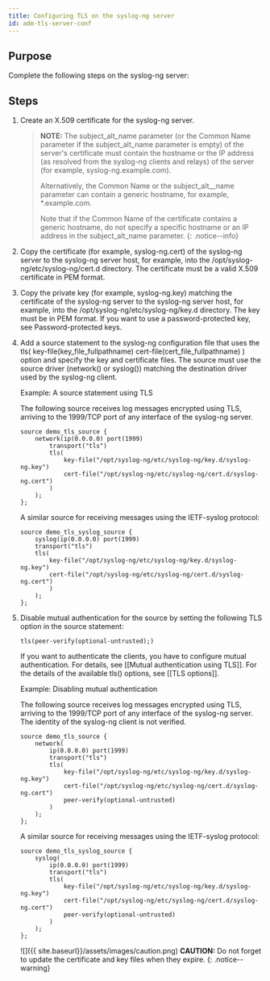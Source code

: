 ```yaml
---
title: Configuring TLS on the syslog-ng server
id: adm-tls-server-conf
---
```


## Purpose

Complete the following steps on the syslog-ng server:

## Steps

1. Create an X.509 certificate for the syslog-ng server.

    >**NOTE:** The subject_alt_name parameter (or the Common Name parameter
    >if the subject_alt_name parameter is empty) of the server\'s
    >certificate must contain the hostname or the IP address (as resolved
    >from the syslog-ng clients and relays) of the server (for example,
    >syslog-ng.example.com).
    >  
    >Alternatively, the Common Name or the subject_alt__name parameter
    >can contain a generic hostname, for example, *.example.com.
    >  
    >Note that if the Common Name of the certificate contains a generic
    >hostname, do not specify a specific hostname or an IP address in the
    >subject_alt_name parameter.
    >{: .notice--info}

2. Copy the certificate (for example, syslog-ng.cert) of the syslog-ng
    server to the syslog-ng server host, for example, into the
    /opt/syslog-ng/etc/syslog-ng/cert.d directory. The certificate must
    be a valid X.509 certificate in PEM format.

3. Copy the private key (for example, syslog-ng.key) matching the
    certificate of the syslog-ng server to the syslog-ng server host,
    for example, into the /opt/syslog-ng/etc/syslog-ng/key.d directory.
    The key must be in PEM format. If you want to use a
    password-protected key, see Password-protected keys.

4. Add a source statement to the syslog-ng configuration file that uses
    the tls( key-file(key_file_fullpathname)
    cert-file(cert_file_fullpathname) ) option and specify the key and
    certificate files. The source must use the source driver (network()
    or syslog()) matching the destination driver used by the syslog-ng
    client.

    Example: A source statement using TLS

    The following source receives log messages encrypted using TLS,
    arriving to the 1999/TCP port of any interface of the syslog-ng
    server.

    ```config
    source demo_tls_source {
        network(ip(0.0.0.0) port(1999)
            transport("tls")
            tls( 
                key-file("/opt/syslog-ng/etc/syslog-ng/key.d/syslog-ng.key")
                cert-file("/opt/syslog-ng/etc/syslog-ng/cert.d/syslog-ng.cert")
            )
        );
    };
    ```

    A similar source for receiving messages using the IETF-syslog
    protocol:

    ```config
    source demo_tls_syslog_source {
        syslog(ip(0.0.0.0) port(1999)
        transport("tls")
        tls(
            key-file("/opt/syslog-ng/etc/syslog-ng/key.d/syslog-ng.key")
            cert-file("/opt/syslog-ng/etc/syslog-ng/cert.d/syslog-ng.cert")
            )
        );
    };
    ```

5. Disable mutual authentication for the source by setting the
    following TLS option in the source statement:  

    ```config
    tls(peer-verify(optional-untrusted);)
    ```

    If you want to authenticate the clients, you have to configure
    mutual authentication. For details, see
    [[Mutual authentication using TLS]].
    For the details of the available tls() options, see
    [[TLS options]].

    Example: Disabling mutual authentication

    The following source receives log messages encrypted using TLS,
    arriving to the 1999/TCP port of any interface of the syslog-ng
    server. The identity of the syslog-ng client is not verified.

    ```config
    source demo_tls_source {
        network(
            ip(0.0.0.0) port(1999)
            transport("tls")
            tls(
                key-file("/opt/syslog-ng/etc/syslog-ng/key.d/syslog-ng.key")
                cert-file("/opt/syslog-ng/etc/syslog-ng/cert.d/syslog-ng.cert")
                peer-verify(optional-untrusted)
            )
        );
    };
    ```

    A similar source for receiving messages using the IETF-syslog
    protocol:

    ```config
    source demo_tls_syslog_source {
        syslog(
            ip(0.0.0.0) port(1999)
            transport("tls")
            tls(
                key-file("/opt/syslog-ng/etc/syslog-ng/key.d/syslog-ng.key")
                cert-file("/opt/syslog-ng/etc/syslog-ng/cert.d/syslog-ng.cert")
                peer-verify(optional-untrusted)
            )
        );
    };
    ```

    ![]({{ site.baseurl}}/assets/images/caution.png) **CAUTION:**
    Do not forget to update the certificate and key files when they expire.
    {: .notice--warning}
